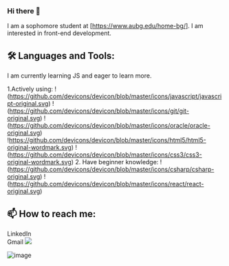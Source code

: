 ### Hi there 👋

I am a sophomore student at [https://www.aubg.edu/home-bg/]. I am interested in front-end development.

## 🛠️ Languages and Tools:

I am currently learning JS and eager to learn more.

1.Actively using:
!(https://github.com/devicons/devicon/blob/master/icons/javascript/javascript-original.svg) !(https://github.com/devicons/devicon/blob/master/icons/git/git-original.svg)
!(https://github.com/devicons/devicon/blob/master/icons/oracle/oracle-original.svg) !https://github.com/devicons/devicon/blob/master/icons/html5/html5-original-wordmark.svg) !(https://github.com/devicons/devicon/blob/master/icons/css3/css3-original-wordmark.svg)
2. Have beginner knowledge:
!(https://github.com/devicons/devicon/blob/master/icons/csharp/csharp-original.svg)
!(https://github.com/devicons/devicon/blob/master/icons/react/react-original.svg)

##  📫 How to reach me: 
LinkedIn 	
Gmail <img src="{https://img.shields.io/badge/Gmail-D14836?style=for-the-badge&logo=gmail&logoColor=white}" />

![image]({[https://img.shields.io/badge/Gmail-D14836?style=for-the-badge&logo=gmail&logoColor=white})

<!-- Here are some ideas to get you started:

- 🔭 I’m currently working on ...
- 🌱 I’m currently learning ...
- 👯 I’m looking to collaborate on ...
- 🤔 I’m looking for help with ...
- 💬 Ask me about ...
-
- 😄 Pronouns: ...
- ⚡ Fun fact: ...
-->
